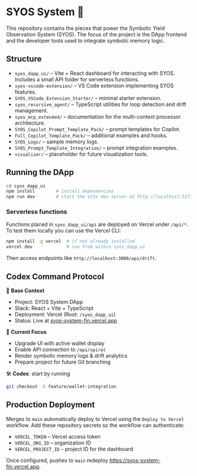 # SYOS System 🚀

This repository contains the pieces that power the Symbolic Yield Observation System (SYOS). The focus of the project is the DApp frontend and the developer tools used to integrate symbolic memory logic.

## Structure

- `syos_dapp_ui/` – Vite + React dashboard for interacting with SYOS. Includes a small API folder for serverless functions.
- `syos-vscode-extension/` – VS Code extension implementing SYOS features.
- `SYOS_VSCode_Extension_Starter/` – minimal starter extension.
- `syos_recursive_agent/` – TypeScript utilities for loop detection and drift management.
- `syos_mcp_extended/` – documentation for the multi-context processor architecture.
- `SYOS_Copilot_Prompt_Template_Pack/` – prompt templates for Copilot.
- `Full_Copilot_Template_Pack/` – additional examples and hooks.
- `SYOS_Logs/` – sample memory logs.
- `SYOS_Prompt_Template_Integration/` – prompt integration examples.
- `visualizer/` – placeholder for future visualization tools.

## Running the DApp

```bash
cd syos_dapp_ui
npm install        # install dependencies
npm run dev        # start the Vite dev server at http://localhost:5173
```

### Serverless functions

Functions placed in `syos_dapp_ui/api` are deployed on Vercel under `/api/*`. To test them locally you can use the Vercel CLI:

```bash
npm install -g vercel  # if not already installed
vercel dev             # run from within syos_dapp_ui
```

Then access endpoints like `http://localhost:3000/api/drift`.

## Codex Command Protocol

🧠 **Base Context**

- Project: SYOS System DApp
- Stack: React + Vite + TypeScript
- Deployment: Vercel (Root: `/syos_dapp_ui`)
- Status: Live at [syos-system-fin.vercel.app](https://syos-system-fin.vercel.app)

🎯 **Current Focus**

- Upgrade UI with active wallet display
- Enable API connection to `/api/spiral`
- Render symbolic memory logs & drift analytics
- Prepare project for future Git branching

🛠️ **Codex**: start by running

```bash
git checkout -b feature/wallet-integration
```

## Production Deployment

Merges to `main` automatically deploy to Vercel using the `Deploy to Vercel` workflow.
Add these repository secrets so the workflow can authenticate:

- `VERCEL_TOKEN` – Vercel access token
- `VERCEL_ORG_ID` – organization ID
- `VERCEL_PROJECT_ID` – project ID for the dashboard

Once configured, pushes to `main` redeploy https://syos-system-fin.vercel.app.

